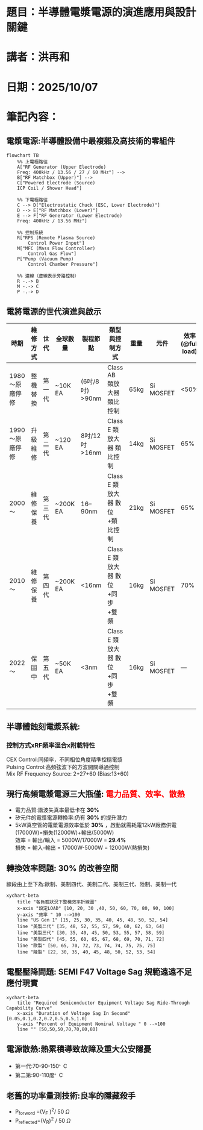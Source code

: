# 題目：半導體電漿電源的演進應用與設計關鍵
# 講者：洪再和
# 日期：2025/10/07
# 筆記內容：

## 電漿電源:半導體設備中最複雜及高技術的零組件

```mermaid
flowchart TB
    %% 上電極路徑
    A["RF Generator (Upper Electrode)
    Freq: 400kHz / 13.56 / 27 / 60 MHz"] --> 
    B["RF Matchbox (Upper)"] --> 
    C["Powered Electrode (Source)
    ICP Coil / Shower Head"]

    %% 下電極路徑
    C --> D["Electrostatic Chuck (ESC, Lower Electrode)"]
    D --> E["RF Matchbox (Lower)"]
    E --> F["RF Generator (Lower Electrode)
    Freq: 400kHz / 13.56 MHz"]

    %% 控制系統
    R["RPS (Remote Plasma Source)
        Control Power Input"]
    M["MFC (Mass Flow Controller)
        Control Gas Flow"]
    P["Pump (Vacuum Pump)
        Control Chamber Pressure"]

    %% 連線（虛線表示旁路控制）
    R -.-> B
    M -.-> C
    P -.-> D

```
## 電將電源的世代演進與啟示

| 時期           | 維修方式   | 世代   | 全球數量 | 製程節點          | 類型與控制方式             | 重量  | 元件       | 效率 (@full load) | 備註                    |
|----------------|------------|--------|-----------|-------------------|----------------------------|-------|-------------|------------------|-------------------------|
| 1980～原廠停修 | 整機替換   | 第一代 | ~10K EA   | (6吋/8吋) >90nm   | Class AB 類放大器 類比控制 | 65kg  | Si MOSFET   | <50%             |                         |
| 1990～原廠停修 | 升級維修   | 第二代 | ~120 EA   | 8吋/12吋 >16nm    | Class E 類放大器 類比控制  | 14kg  | Si MOSFET   | 65%              |                         |
| 2000～         | 維修保養   | 第三代 | ~200K EA  | 16–90nm           | Class E 類放大器 數位+類比控制 | 21kg  | Si MOSFET   | 65%              |                         |
| 2010～         | 維修保養   | 第四代 | ~200K EA  | <16nm             | Class E 類放大器 數位+同步+雙頻 | 16kg  | Si MOSFET   | 70%              |                         |
| 2022～         | 保固中     | 第五代 | ~50K EA   | <3nm              | Class E 類放大器 數位+同步+雙頻 | 16kg  | Si MOSFET   | —                | 無須 Matchbox / DirectDriver |

## 半導體蝕刻電漿系統:
### 控制方式xRF頻率混合x附載特性 <br>
CEX Control:同頻率，不同相位角度精準控穩電漿 <br>
Pulsing Control:高頻弦波下的方波開關導通控制<br>
Mix RF Frequency Source: 2+27+60 (Bias:13+60)<br>

## 現行高頻電漿電源三大瓶僅:<font color="red"> 電力品質、效率、散熱</font>
* 電力品質:諧波失真率最低卡在 **30%**
* 矽元件的電漿電源轉換率:仍有 **30%** 的提升潛力
* 5kW真空管的電漿電源效率低於 **30%** ，啟動就需耗電12kW廠務供電(17000W)=損失(12000W)+輸出(5000W)<br>
  效率 = 輸出/輸入 = 5000W/17000W = **29.4%**<br>
  損失 = 輸入-輸出 = 17000W-5000W = 12000W(熱損失)

## 轉換效率問題: 30% 的改善空間
線段由上至下為:歐制、美制四代、美制二代、美制三代、陸制、美制一代
```mermaid
xychart-beta
    title "各負載狀況下整機效率折線圖"
    x-axis "設定LOAD" [10, 20, 30 ,40, 50, 60, 70, 80, 90, 100]
    y-axis "效率 " 10 -->100
    line "US Gen 1" [15, 25, 30, 35, 40, 45, 48, 50, 52, 54]
    line "美製二代" [35, 48, 52, 55, 57, 59, 60, 62, 63, 64]
    line "美製三代" [30, 35, 40, 45, 50, 53, 55, 57, 58, 59]
    line "美製四代" [45, 55, 60, 65, 67, 68, 69, 70, 71, 72]
    line "歐製" [50, 65, 70, 72, 73, 74, 74, 75, 75, 75]
    line "陸製" [22, 30, 35, 40, 45, 48, 50, 52, 53, 54]
```
## 電壓壓降問題: SEMI F47 Voltage Sag 規範遠遠不足應付現實
```mermaid
xychart-beta
    title "Required Semiconductor Equipment Voltage Sag Ride-Through Capability Curve"
    x-axis "Duration of Voltage Sag In Second" [0.05,0.1,0.2,0.2,0.5,0.5,1.0]
    y-axis "Percent of Equipment Nominal Voltage " 0 -->100
    line "" [50,50,50,70,70,80,80]
```

## 電源散熱:熱累積導致故障及重大公安隱憂
* 第一代:70-90-150<sup>。</sup>C
* 第二第:90-110度<sup>。</sup>C

## 老舊的功率量測技術:良率的隱藏殺手
- P<sub>forword</sub>  =(V<sub>F</sub> )<sup>2</sup>/ 50 $\Omega$
- P<sub>reflected</sub>=(V<sub>R</sub>)<sup>2</sup> / 50 $\Omega$ 
